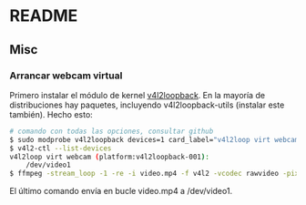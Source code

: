 # README

## Misc

### Arrancar webcam virtual

Primero instalar el módulo de kernel [v4l2loopback](https://github.com/v4l2loopback/v4l2loopback). En la mayoría de distribuciones hay paquetes, incluyendo v4l2loopback-utils (instalar este también). Hecho esto:

```bash
# comando con todas las opciones, consultar github
$ sudo modprobe v4l2loopback devices=1 card_label="v4l2loop virt webcam" video_nr=1 exclusive_caps=1
$ v4l2-ctl --list-devices
v4l2loop virt webcam (platform:v4l2loopback-001):
	/dev/video1
$ ffmpeg -stream_loop -1 -re -i video.mp4 -f v4l2 -vcodec rawvideo -pix_fmt yuv420p /dev/video1
```

El último comando envía en bucle video.mp4 a /dev/video1.